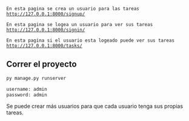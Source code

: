 `En esta pagina se crea un usuario para las tareas` [`http://127.0.0.1:8000/signup/`](http://127.0.0.1:8000/signup/)

`En esta pagina se logea un usuario para ver sus tareas` [`http://127.0.0.1:8000/signin/`](http://127.0.0.1:8000/signin/)

`En esta pagina si el usuario esta logeado puede ver sus tareas` [`http://127.0.0.1:8000/tasks/`](http://127.0.0.1:8000/tasks/)

## Correr el proyecto

```bash
py manage.py runserver
```

```bash
username: admin
password: admin
```

Se puede crear más usuarios para que cada usuario tenga sus propias tareas.
